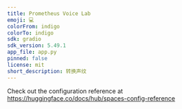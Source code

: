 ```yaml
---
title: Prometheus Voice Lab
emoji: 💻
colorFrom: indigo
colorTo: indigo
sdk: gradio
sdk_version: 5.49.1
app_file: app.py
pinned: false
license: mit
short_description: 转换声纹
---
```


Check out the configuration reference at https://huggingface.co/docs/hub/spaces-config-reference
